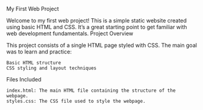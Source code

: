 My First Web Project

Welcome to my first web project! This is a simple static website created using basic HTML and CSS. It’s a great starting point to get familiar with web development fundamentals.
Project Overview

This project consists of a single HTML page styled with CSS. The main goal was to learn and practice:

    Basic HTML structure
    CSS styling and layout techniques

Files Included

    index.html: The main HTML file containing the structure of the webpage.
    styles.css: The CSS file used to style the webpage.
